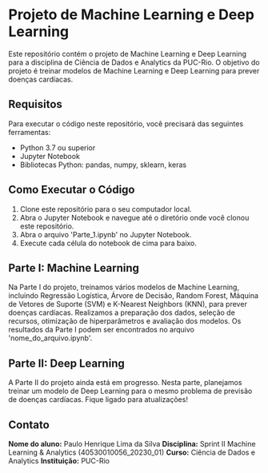 # Projeto de Machine Learning e Deep Learning

Este repositório contém o projeto de Machine Learning e Deep Learning para a disciplina de Ciência de Dados e Analytics da PUC-Rio. O objetivo do projeto é treinar modelos de Machine Learning e Deep Learning para prever doenças cardíacas.

## Requisitos

Para executar o código neste repositório, você precisará das seguintes ferramentas:

- Python 3.7 ou superior
- Jupyter Notebook
- Bibliotecas Python: pandas, numpy, sklearn, keras

## Como Executar o Código

1. Clone este repositório para o seu computador local.
2. Abra o Jupyter Notebook e navegue até o diretório onde você clonou este repositório.
3. Abra o arquivo 'Parte_1.ipynb' no Jupyter Notebook.
4. Execute cada célula do notebook de cima para baixo.

## Parte I: Machine Learning

Na Parte I do projeto, treinamos vários modelos de Machine Learning, incluindo Regressão Logística, Árvore de Decisão, Random Forest, Máquina de Vetores de Suporte (SVM) e K-Nearest Neighbors (KNN), para prever doenças cardíacas. Realizamos a preparação dos dados, seleção de recursos, otimização de hiperparâmetros e avaliação dos modelos. Os resultados da Parte I podem ser encontrados no arquivo 'nome_do_arquivo.ipynb'.

## Parte II: Deep Learning

A Parte II do projeto ainda está em progresso. Nesta parte, planejamos treinar um modelo de Deep Learning para o mesmo problema de previsão de doenças cardíacas. Fique ligado para atualizações!

## Contato

**Nome do aluno:** Paulo Henrique Lima da Silva
**Disciplina:** Sprint II Machine Learning & Analytics (40530010056_20230_01)
**Curso:** Ciência de Dados e Analytics
**Instituição:** PUC-Rio
